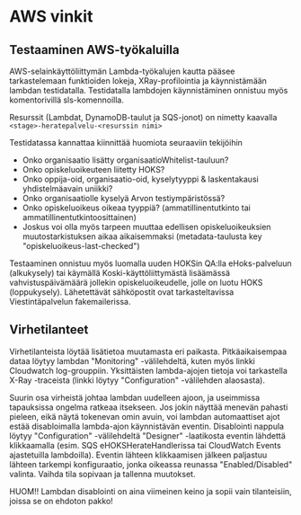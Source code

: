 # AWS vinkit

## Testaaminen AWS-työkaluilla

AWS-selainkäyttöliittymän Lambda-työkalujen kautta pääsee tarkastelemaan
funktioiden lokeja, XRay-profilointia ja käynnistämään lambdan testidatalla.
Testidatalla lambdojen käynnistäminen onnistuu myös komentorivillä
sls-komennoilla.

Resurssit (Lambdat, DynamoDB-taulut ja SQS-jonot) on nimetty kaavalla 
`<stage>-heratepalvelu-<resurssin nimi>`

Testidatassa kannattaa kiinnittää huomiota seuraaviin tekijöihin
* Onko organisaatio lisätty organisaatioWhitelist-tauluun?
* Onko opiskeluoikeuteen liitetty HOKS?
* Onko oppija-oid, organisaatio-oid, kyselytyyppi & laskentakausi
yhdistelmäavain uniikki?
* Onko organisaatiolle kyselyä Arvon testiympäristössä?
* Onko opiskeluoikeus oikeaa tyyppiä? (ammatillinentutkinto tai
ammatillinentutkintoosittainen)
* Joskus voi olla myös tarpeen muuttaa edellisen opiskeluoikeuksien
muutostarkistuksen aikaa aikaisemmaksi (metadata-taulusta key
"opiskeluoikeus-last-checked")

Testaaminen onnistuu myös luomalla uuden HOKSin QA:lla eHoks-palveluun
(alkukysely) tai käymällä Koski-käyttöliittymästä lisäämässä vahvistuspäivämäärä
jollekin opiskeluoikeudelle, jolle on luotu HOKS (loppukysely). Lähetettävät
sähköpostit ovat tarkasteltavissa Viestintäpalvelun fakemailerissa.


## Virhetilanteet

Virhetilanteista löytää lisätietoa muutamasta eri paikasta. Pitkäaikaisempaa
dataa löytyy lambdan "Monitoring" -välilehdeltä, kuten myös linkki Cloudwatch
log-grouppiin. Yksittäisten lambda-ajojen tietoja voi tarkastella X-Ray
-traceista (linkki löytyy "Configuration" -välilehden alaosasta).

Suurin osa virheistä johtaa lambdan uudelleen ajoon, ja useimmissa tapauksissa
ongelma ratkeaa itsekseen. Jos jokin näyttää menevän pahasti pieleen, eikä näytä
tokenevan omin avuin, voi lambdan automaattiset ajot estää disabloimalla
lambda-ajon käynnistävän eventin. Disablointi nappula löytyy "Configuration"
-välilehdeltä "Designer" -laatikosta eventin lähdettä klikkaamalla (esim. SQS
eHOKSHerateHandlerissa tai CloudWatch Events ajastetuilla lambdoilla). Eventin
lähteen klikkaamisen jälkeen paljastuu lähteen tarkempi konfiguraatio, jonka
oikeassa reunassa "Enabled/Disabled" valinta. Vaihda tila sopivaan ja tallenna
muutokset.

HUOM!! Lambdan disablointi on aina viimeinen keino ja sopii vain tilanteisiin,
joissa se on ehdoton pakko!
